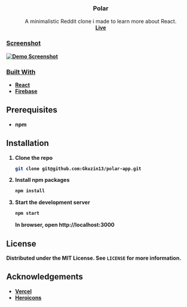 <p align="center">

  <h3 align="center">Polar</h3>
  
  <p align="center">
    A minimalistic Reddit clone i made to learn more about React.
    <br />
    <a href="https://polar-app-psi.vercel.app/"><strong>Live</strong</a>
    
  </p>
</p>

### Screenshot

![Demo Screenshot](../assets/home-screenshot.png)

### Built With

- [React](https://reactjs.org)
- [Firebase](https://firebase.google.com)

<!-- GETTING STARTED -->

## Prerequisites

- <p>npm</p>

## Installation

1. Clone the repo
   ```sh
   git clone git@github.com:Gkuzin13/polar-app.git
   ```
2. Install npm packages
   ```sh
   npm install
   ```
3. Start the development server

   ```sh
   npm start
   ```

   In browser, open http://localhost:3000

## License

Distributed under the MIT License. See `LICENSE` for more information.

## Acknowledgements

- [Vercel](https://vercel.com)
- [Heroicons](https://heroicons.com)
